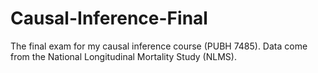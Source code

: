 # Causal-Inference-Final
The final exam for my causal inference course (PUBH 7485). Data come from the National Longitudinal Mortality Study (NLMS). 
